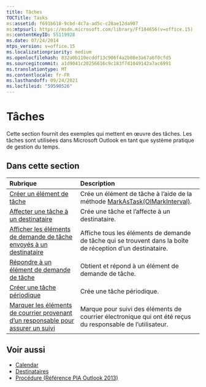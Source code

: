 ```yaml
---
title: Tâches
TOCTitle: Tasks
ms:assetid: f691b618-9cbd-4c7a-ad5c-c28ae12da907
ms:mtpsurl: https://msdn.microsoft.com/library/Ff184656(v=office.15)
ms:contentKeyID: 55119928
ms.date: 07/24/2014
mtps_version: v=office.15
ms.localizationpriority: medium
ms.openlocfilehash: 832a0b110ecddf13c906f4a2b08e3a67a6f0cfd5
ms.sourcegitcommit: a1d9041c20256616c9c183f7d1049142a7ac6991
ms.translationtype: MT
ms.contentlocale: fr-FR
ms.lasthandoff: 09/24/2021
ms.locfileid: "59590526"
---
```

# <a name="tasks"></a>Tâches

Cette section fournit des exemples qui mettent en œuvre des tâches. Les tâches sont utilisées dans Microsoft Outlook en tant que système pratique de gestion du temps.

## <a name="in-this-section"></a>Dans cette section

|Rubrique|Description|
|:----|:----------|
|[Créer un élément de tâche](how-to-create-a-task-item.md)  |Crée un élément de tâche à l’aide de la méthode [MarkAsTask(OlMarkInterval)](https://msdn.microsoft.com/library/bb609068\(v=office.15\)).|
|[Affecter une tâche à un destinataire](how-to-assign-a-task-to-a-recipient.md)  |Crée une tâche et l’affecte à un destinataire.|
|[Afficher les éléments de demande de tâche envoyés à un destinataire](how-to-display-the-task-request-items-sent-to-a-recipient.md)  |Affiche tous les éléments de demande de tâche qui se trouvent dans la boîte de réception d’un destinataire.|
|[Répondre à un élément de demande de tâche](how-to-respond-to-a-task-request-item.md)  |Obtient et répond à un élément de demande de tâche.|
|[Créer une tâche périodique](how-to-create-a-recurring-task.md)  |Crée une tâche périodique.|
|[Marquer les éléments de courrier provenant d’un responsable pour assurer un suivi](how-to-flag-mail-items-from-a-manager-for-follow-up.md)  |Marque pour suivi des éléments de courrier électronique qui ont été reçus du responsable de l’utilisateur.|


## <a name="see-also"></a>Voir aussi

- [Calendar](calendar.md)
- [Destinataires](recipients.md)
- [Procédure (Référence PIA Outlook 2013)](how-do-i-outlook-2013-pia-reference.md)

